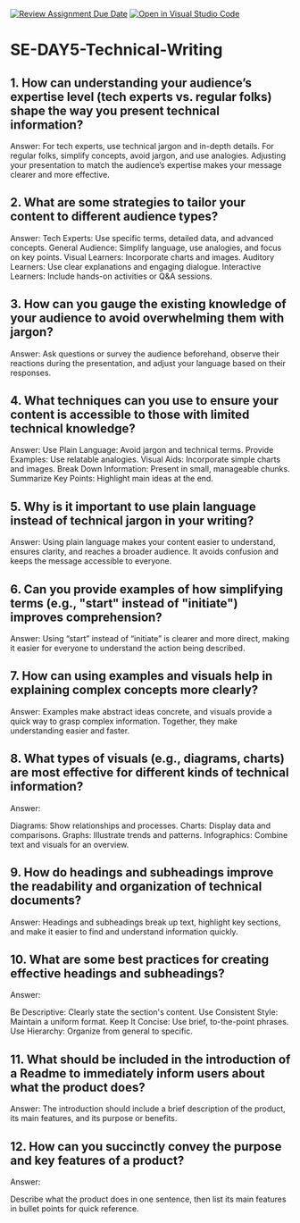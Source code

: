 [![Review Assignment Due Date](https://classroom.github.com/assets/deadline-readme-button-22041afd0340ce965d47ae6ef1cefeee28c7c493a6346c4f15d667ab976d596c.svg)](https://classroom.github.com/a/zsAR-pyY)
[![Open in Visual Studio Code](https://classroom.github.com/assets/open-in-vscode-2e0aaae1b6195c2367325f4f02e2d04e9abb55f0b24a779b69b11b9e10269abc.svg)](https://classroom.github.com/online_ide?assignment_repo_id=15642261&assignment_repo_type=AssignmentRepo)
# SE-DAY5-Technical-Writing
## 1. How can understanding your audience’s expertise level (tech experts vs. regular folks) shape the way you present technical information?
Answer:
For tech experts, use technical jargon and in-depth details. For regular folks, simplify concepts, avoid jargon, and use analogies. Adjusting your presentation to match the audience’s expertise makes your message clearer and more effective.

## 2. What are some strategies to tailor your content to different audience types?
Answer:
Tech Experts: Use specific terms, detailed data, and advanced concepts.
General Audience: Simplify language, use analogies, and focus on key points.
Visual Learners: Incorporate charts and images.
Auditory Learners: Use clear explanations and engaging dialogue.
Interactive Learners: Include hands-on activities or Q&A sessions.

## 3. How can you gauge the existing knowledge of your audience to avoid overwhelming them with jargon?
Answer:
Ask questions or survey the audience beforehand, observe their reactions during the presentation, and adjust your language based on their responses.

## 4. What techniques can you use to ensure your content is accessible to those with limited technical knowledge?
Answer:
Use Plain Language: Avoid jargon and technical terms.
Provide Examples: Use relatable analogies.
Visual Aids: Incorporate simple charts and images.
Break Down Information: Present in small, manageable chunks.
Summarize Key Points: Highlight main ideas at the end.
## 5. Why is it important to use plain language instead of technical jargon in your writing?

Answer:
Using plain language makes your content easier to understand, ensures clarity, and reaches a broader audience. It avoids confusion and keeps the message accessible to everyone.

## 6. Can you provide examples of how simplifying terms (e.g., "start" instead of "initiate") improves comprehension?

Answer:
 Using “start” instead of “initiate” is clearer and more direct, making it easier for everyone to understand the action being described.

## 7. How can using examples and visuals help in explaining complex concepts more clearly?

Answer:
Examples make abstract ideas concrete, and visuals provide a quick way to grasp complex information. Together, they make understanding easier and faster.

## 8. What types of visuals (e.g., diagrams, charts) are most effective for different kinds of technical information?
Answer: 

Diagrams: Show relationships and processes.
Charts: Display data and comparisons.
Graphs: Illustrate trends and patterns.
Infographics: Combine text and visuals for an overview.


## 9. How do headings and subheadings improve the readability and organization of technical documents?
Answer:
Headings and subheadings break up text, highlight key sections, and make it easier to find and understand information quickly.


## 10. What are some best practices for creating effective headings and subheadings?

Answer:

Be Descriptive: Clearly state the section's content.
Use Consistent Style: Maintain a uniform format.
Keep It Concise: Use brief, to-the-point phrases.
Use Hierarchy: Organize from general to specific.

## 11. What should be included in the introduction of a Readme to immediately inform users about what the product does?
Answer:
The introduction should include a brief description of the product, its main features, and its purpose or benefits.



## 12. How can you succinctly convey the purpose and key features of a product?

Answer:

Describe what the product does in one sentence, then list its main features in bullet points for quick reference.



